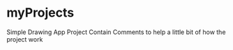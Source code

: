 # myProjects
Simple Drawing App Project
Contain Comments to help a little bit of how the project work
